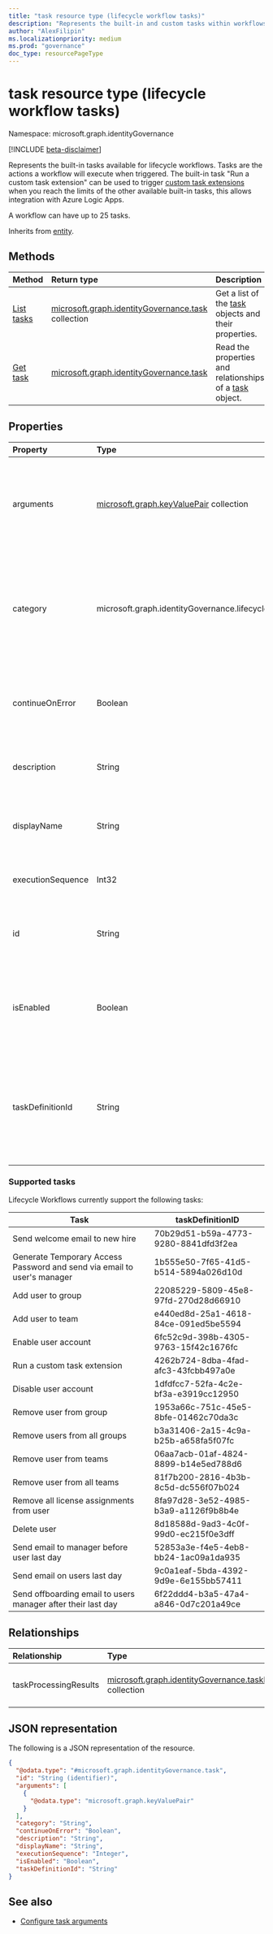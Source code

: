```yaml
---
title: "task resource type (lifecycle workflow tasks)"
description: "Represents the built-in and custom tasks within workflows in Azure AD Lifecycle Workflows."
author: "AlexFilipin"
ms.localizationpriority: medium
ms.prod: "governance"
doc_type: resourcePageType
---
```


# task resource type (lifecycle workflow tasks)

Namespace: microsoft.graph.identityGovernance

[!INCLUDE [beta-disclaimer](../../includes/beta-disclaimer.md)]

Represents the built-in tasks available for lifecycle workflows. Tasks are the actions a workflow will execute when triggered. The built-in task "Run a custom task extension" can be used to trigger [custom task extensions](../resources/identitygovernance-customtaskextension.md) when you reach the limits of the other available built-in tasks, this allows integration with Azure Logic Apps.

A workflow can have up to 25 tasks.

Inherits from [entity](../resources/entity.md).

## Methods

|Method|Return type|Description|
|:---|:---|:---|
|[List tasks](../api/identitygovernance-workflow-list-task.md)|[microsoft.graph.identityGovernance.task](../resources/identitygovernance-task.md) collection|Get a list of the [task](../resources/identitygovernance-task.md) objects and their properties.|
|[Get task](../api/identitygovernance-task-get.md)|[microsoft.graph.identityGovernance.task](../resources/identitygovernance-task.md)|Read the properties and relationships of a [task](../resources/identitygovernance-task.md) object.|


## Properties

|Property|Type|Description|
|:---|:---|:---|
|arguments|[microsoft.graph.keyValuePair](../resources/keyvaluepair.md) collection|Arguments included within the task. <br/> For guidance to configure this property, see [Configure the arguments for built-in Lifecycle Workflow tasks](/graph/identitygovernance-lifecycleworkflows-task-arguments).|
|category|microsoft.graph.identityGovernance.lifecycleTaskCategory|The category of the task. The possible values are: `joiner`, `leaver`, `unknownFutureValue`. This property is multi-valued and the same task can apply to both `joiner` and `leaver` categories.|
|continueOnError|Boolean|A boolean value that determines if the failure of this task stops the subsequent workflows from running.|
|description|String|A string that describes the purpose of the task for administrative use.|
|displayName|String|A unique string that identifies the task. <br><br>Supports `$filter`(`eq`) and `orderBy`.|
|executionSequence|Int32|An integer that states in what order the task will run in a workflow.|
|id|String|Identifier used for individually addressing a specific task. Inherited from [entity](../resources/entity.md).|
|isEnabled|Boolean|A boolean value that denotes whether the task is set to run or not. <br><br>Supports `$filter`(`eq`, `ne`) and `orderBy`.|
|taskDefinitionId|String|A unique template identifier for the task. For more information about the tasks that Lifecycle Workflows currently supports and their unique identifiers, see [supported tasks](../resources/identitygovernance-task.md#supported-tasks)|

### Supported tasks

Lifecycle Workflows currently support the following tasks:

| Task                                                                    | taskDefinitionID                     |
|-------------------------------------------------------------------------|--------------------------------------|
| Send welcome email to new hire                                          | 70b29d51-b59a-4773-9280-8841dfd3f2ea |
| Generate Temporary Access Password and send via email to user's manager | 1b555e50-7f65-41d5-b514-5894a026d10d |
| Add user to group                                                       | 22085229-5809-45e8-97fd-270d28d66910 |
| Add user to team                                                        | e440ed8d-25a1-4618-84ce-091ed5be5594 |
| Enable user account                                                     | 6fc52c9d-398b-4305-9763-15f42c1676fc |
| Run a custom task extension                                             | 4262b724-8dba-4fad-afc3-43fcbb497a0e |
| Disable user account                                                    | 1dfdfcc7-52fa-4c2e-bf3a-e3919cc12950 |
| Remove user from group                                                  | 1953a66c-751c-45e5-8bfe-01462c70da3c |
| Remove users from all groups                                            | b3a31406-2a15-4c9a-b25b-a658fa5f07fc |
| Remove user from teams                                                  | 06aa7acb-01af-4824-8899-b14e5ed788d6 |
| Remove user from all teams                                              | 81f7b200-2816-4b3b-8c5d-dc556f07b024 |
| Remove all license assignments from user                                | 8fa97d28-3e52-4985-b3a9-a1126f9b8b4e |
| Delete user                                                             | 8d18588d-9ad3-4c0f-99d0-ec215f0e3dff |
| Send email to manager before user last day                              | 52853a3e-f4e5-4eb8-bb24-1ac09a1da935 |
| Send email on users last day                                            | 9c0a1eaf-5bda-4392-9d9e-6e155bb57411 |
| Send offboarding email to users manager after their last day            | 6f22ddd4-b3a5-47a4-a846-0d7c201a49ce |

## Relationships

|Relationship|Type|Description|
|:---|:---|:---|
|taskProcessingResults|[microsoft.graph.identityGovernance.taskProcessingResult](../resources/identitygovernance-taskprocessingresult.md) collection|The result of processing the task.|

## JSON representation

The following is a JSON representation of the resource.
<!-- {
  "blockType": "resource",
  "keyProperty": "id",
  "@odata.type": "microsoft.graph.identityGovernance.task",
  "baseType": "microsoft.graph.entity",
  "openType": false
}
-->
``` json
{
  "@odata.type": "#microsoft.graph.identityGovernance.task",
  "id": "String (identifier)",
  "arguments": [
    {
      "@odata.type": "microsoft.graph.keyValuePair"
    }
  ],
  "category": "String",
  "continueOnError": "Boolean",
  "description": "String",
  "displayName": "String",
  "executionSequence": "Integer",
  "isEnabled": "Boolean",
  "taskDefinitionId": "String"
}
```

## See also

+ [Configure task arguments](/graph/identitygovernance-lifecycleworkflows-task-arguments)

